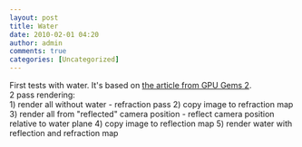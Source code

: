 ```yaml
---
layout: post
title: Water
date: 2010-02-01 04:20
author: admin
comments: true
categories: [Uncategorized]
---
```

First tests with water. It's based on <a href="http://http.developer.nvidia.com/GPUGems2/gpugems2_chapter19.html">the article from GPU Gems 2</a>. <br />  2 pass rendering:  <br />  1) render all without water - refraction pass  2) copy image to refraction map  3) render all from "reflected" camera position - reflect camera position relative to water plane  4) copy image to reflection map  5) render water with reflection and refraction map

<div class="videoWrapper">
<object width="425" height="344"><param name="movie" value="//www.youtube.com/v/4oTYuoeymNM&amp;hl=en_US&amp;fs=1&amp;"><param name="allowFullScreen" value="true"><param name="allowscriptaccess" value="always"><embed src="//www.youtube.com/v/4oTYuoeymNM&amp;hl=en_US&amp;fs=1&amp;" type="application/x-shockwave-flash" allowscriptaccess="always" allowfullscreen="true" width="425" height="344"></embed></object></div>
